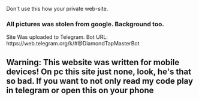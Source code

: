 Don't use this how your private web-site.

<h3>All pictures was stolen from google. Background too.</h3>

<p>Site Was uploaded to Telegram. Bot URL: https://web.telegram.org/k/#@DiamondTapMasterBot</p>

<h2>Warning: This website was written for mobile devices! On pc this site just none, look, he's that so bad. If you want to not only read my code play in telegram or open this on your phone</h1>
